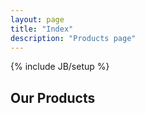 ```yaml
---
layout: page
title: "Index"
description: "Products page"
---
```

{% include JB/setup %}

## Our Products
